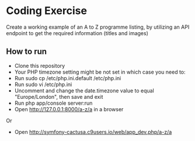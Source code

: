 Coding Exercise
========================

Create a working example of an A to Z programme listing, by utilizing an API endpoint to get the required information (titles and images)

How to run
--------------

* Clone this repository
* Your PHP timezone setting might be not set in which case you need to:
 * Run sudo cp /etc/php.ini.default /etc/php.ini
 * Run sudo vi /etc/php.ini
 * Uncomment and change the date.timezone value to equal "Europe/London", then save and exit
* Run php app/console server:run
* Open http://127.0.0.1:8000/a-z/a in a browser


Or

* Open http://symfony-cactusa.c9users.io/web/app_dev.php/a-z/a
